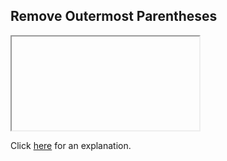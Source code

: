 ##  Remove Outermost Parentheses 

<iframe></iframe>

Click [here](Explanation.md) for an explanation.

